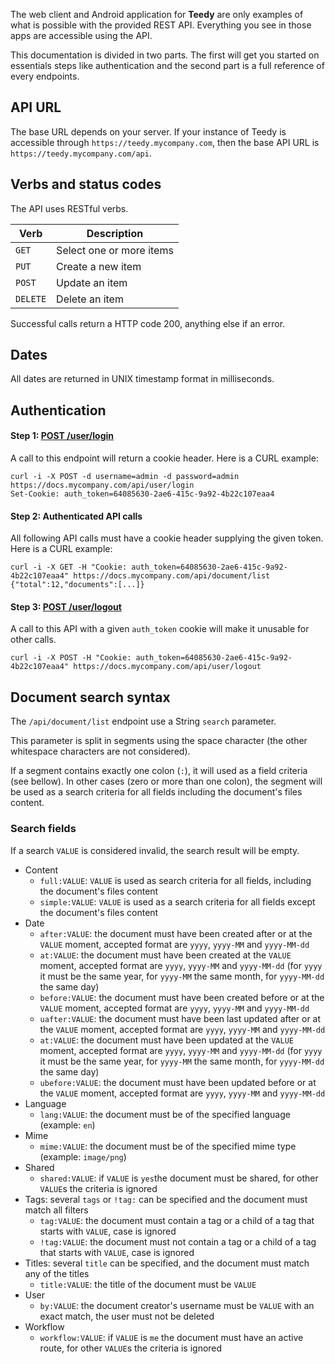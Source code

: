 The web client and Android application for **Teedy** are only examples
of what is possible with the provided REST API. Everything you see in those apps are
accessible using the API.

This documentation is divided in two parts. The first will get you started on essentials
steps like authentication and the second part is a full reference of every endpoints.

## API URL
The base URL depends on your server. If your instance of Teedy is accessible through
`https://teedy.mycompany.com`, then the base API URL is `https://teedy.mycompany.com/api`.

## Verbs and status codes
The API uses RESTful verbs.

| Verb | Description |
|---|---|
| `GET` | Select one or more items |
| `PUT` | Create a new item |
| `POST` | Update an item |
| `DELETE` | Delete an item |

Successful calls return a HTTP code 200, anything else if an error.

## Dates
All dates are returned in UNIX timestamp format in milliseconds.

## Authentication
#### **Step 1: [POST /user/login](#api-User-PostUserLogin)**

A call to this endpoint will return a cookie header. Here is a CURL example:
```
curl -i -X POST -d username=admin -d password=admin https://docs.mycompany.com/api/user/login
Set-Cookie: auth_token=64085630-2ae6-415c-9a92-4b22c107eaa4
```

#### **Step 2: Authenticated API calls**

All following API calls must have a cookie header supplying the given token. Here is a CURL example:
```
curl -i -X GET -H "Cookie: auth_token=64085630-2ae6-415c-9a92-4b22c107eaa4" https://docs.mycompany.com/api/document/list
{"total":12,"documents":[...]}
```

#### **Step 3: [POST /user/logout](#api-User-PostUserLogout)**

A call to this API with a given `auth_token` cookie will make it unusable for other calls.
```
curl -i -X POST -H "Cookie: auth_token=64085630-2ae6-415c-9a92-4b22c107eaa4" https://docs.mycompany.com/api/user/logout
```

## Document search syntax

The `/api/document/list` endpoint use a String `search` parameter.

This parameter is split in segments using the space character (the other whitespace characters are not considered).

If a segment contains exactly one colon (`:`), it will used as a field criteria (see bellow).
In other cases (zero or more than one colon), the segment will be used as a search criteria for all fields including the document's files content.

### Search fields

If a search `VALUE` is considered invalid, the search result will be empty.

* Content
  * `full:VALUE`: `VALUE` is used as search criteria for all fields, including the document's files content
  * `simple:VALUE`: `VALUE` is used as a search criteria for all fields except the document's files content
* Date
  * `after:VALUE`: the document must have been created after or at the `VALUE` moment, accepted format are `yyyy`, `yyyy-MM` and `yyyy-MM-dd`
  * `at:VALUE`: the document must have been created at the `VALUE` moment, accepted format are `yyyy`, `yyyy-MM` and `yyyy-MM-dd` (for `yyyy` it must be the same year, for `yyyy-MM` the same month, for `yyyy-MM-dd` the same day)
  * `before:VALUE`: the document must have been created before or at the `VALUE` moment, accepted format are `yyyy`, `yyyy-MM` and `yyyy-MM-dd`
  * `uafter:VALUE`: the document must have been last updated after or at the `VALUE` moment, accepted format are `yyyy`, `yyyy-MM` and `yyyy-MM-dd`
  * `at:VALUE`: the document must have been updated at the `VALUE` moment, accepted format are `yyyy`, `yyyy-MM` and `yyyy-MM-dd` (for `yyyy` it must be the same year, for `yyyy-MM` the same month, for `yyyy-MM-dd` the same day)
  * `ubefore:VALUE`: the document must have been updated before or at the `VALUE` moment, accepted format are `yyyy`, `yyyy-MM` and `yyyy-MM-dd`
* Language
  * `lang:VALUE`: the document must be of the specified language (example: `en`)
* Mime
  * `mime:VALUE`: the document must be of the specified mime type (example: `image/png`)
* Shared
  * `shared:VALUE`: if `VALUE` is `yes`the document must be shared, for other `VALUE`s the criteria is ignored
* Tags: several `tags` or `!tag:` can be specified and the document must match all filters
  * `tag:VALUE`: the document must contain a tag or a child of a tag that starts with `VALUE`, case is ignored
  * `!tag:VALUE`: the document must not contain a tag or a child of a tag that starts with `VALUE`, case is ignored
* Titles: several `title` can be specified, and the document must match any of the titles
  * `title:VALUE`: the title of the document must be `VALUE`
* User
  * `by:VALUE`: the document creator's username must be `VALUE` with an exact match, the user must not be deleted
* Workflow
  * `workflow:VALUE`: if `VALUE` is `me` the document must have an active route, for other `VALUE`s the criteria is ignored
